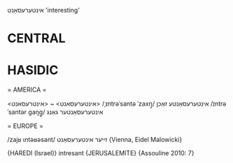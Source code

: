 אינטערעסאַנט
'interesting'

CENTRAL
========

HASIDIC
=======
= AMERICA = 

<אינטערעסאנט> ~ <אינטרעסאנט>
/ˌɪntrəˈsantə ˈzaxŋ̩/ אינטערעסאַנטע זאַכן
/ɪntrəˈsantər gaŋg̥/ אינטערעסאַנטער גאַנג

= EUROPE = 

/zajʁ ɩntəʁəsant/ זייער אינטערעסאַנט {Vienna, Eidel Malowicki}

{HAREDI (Israel)}
intresant {JERUSALEMITE} {Assouline 2010: 7}
